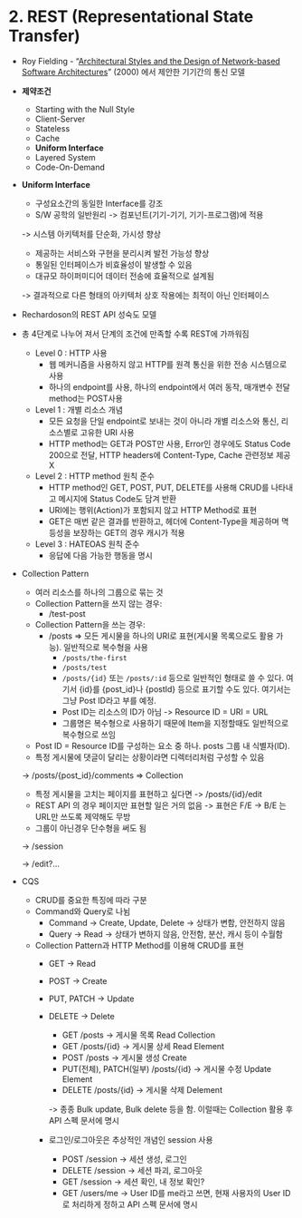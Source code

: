 # 2. REST (Representational State Transfer)



* Roy Fielding - “[Architectural Styles and the Design of Network-based Software Architectures](https://www.ics.uci.edu/\~fielding/pubs/dissertation/top.htm)” (2000) 에서 제안한 기기간의 통신 모델



* **제약조건**
  * Starting with the Null Style
  * Client-Server
  * Stateless
  * Cache
  * **Uniform Interface**
  * Layered System
  * Code-On-Demand



*   **Uniform Interface**

    * 구성요소간의 동일한 Interface를 강조
    * S/W 공학의 일반원리 -> 컴포넌트(기기-기기, 기기-프로그램)에 적용

    \->  시스템 아키텍처를 단순화, 가시성 향상

    * 제공하는 서비스와 구현을 분리시켜 발전 가능성 향상
    * 통일된 인터페이스가 비효율성이 발생할 수 있음
    * 대규모 하이퍼미디어 데이터 전송에 효율적으로 설계됨

    \-> 결과적으로 다른 형태의 아키텍처 상호 작용에는 최적이 아닌 인터페이스



* Rechardoson의 REST API 성숙도 모델
* 총 4단계로 나누어 져서 단계의 조건에 만족할 수록 REST에 가까워짐
  * Level 0 : HTTP 사용
    * 웹 메커니즘을 사용하지 않고 HTTP를 원격 통신을 위한 전송 시스템으로 사용
    * 하나의 endpoint를 사용, 하나의 endpoint에서 여러 동작, 매개변수 전달 method는 POST사용
  * Level 1 : 개별 리소스 개념
    * 모든 요청을 단일 endpoint로 보내는 것이 아니라 개별 리소스와 통신, 리소스별로 고유한 URI 사용
    * HTTP method는 GET과 POST만 사용,  Error인 경우에도 Status Code 200으로 전달, HTTP headers에 Content-Type, Cache 관련정보 제공 X
  * Level 2 : HTTP method 원칙 준수
    * HTTP method인 GET, POST, PUT, DELETE를 사용해 CRUD를 나타내고 메시지에 Status Code도 담겨 반환
    * URI에는 행위(Action)가 포함되지 않고 HTTP Method로 표현
    * GET은 매번 같은 결과를 반환하고, 헤더에 Content-Type을 제공하며 멱등성을 보장하는 GET의 경우 캐시가 적용
  * Level 3 : HATEOAS 원칙 준수
    * 응답에 다음 가능한 행동을 명시



*   Collection Pattern

    * 여러 리소스를 하나의 그룹으로 묶는 것
    * Collection Pattern을 쓰지 않는 경우:
      * /test-post
    * Collection Pattern을 쓰는 경우:
      * /posts ⇒ 모든 게시물을 하나의 URI로 표현(게시물 목록으로도 활용 가능). 일반적으로 복수형을 사용
        * `/posts/the-first`
        * `/posts/test`
        * `/posts/{id}` 또는 `/posts/:id` 등으로 일반적인 형태로 쓸 수 있다. 여기서 {id}를 {post\_id}나 {postId} 등으로 표기할 수도 있다. 여기서는 그냥 Post ID라고 부를 예정.
        * Post ID는 리소스의 ID가 아님 -> Resource ID = URI = URL
        * 그룹명은 복수형으로 사용하기 때문에 Item을 지정할때도 일반적으로 복수형으로 쓰임
    * Post ID = Resource ID를 구성하는 요소 중 하나. posts 그룹 내 식별자(ID).
    * 특정 게시물에 댓글이 달리는 상황이라면 디렉터리처럼 구성할 수 있음

    \-> /posts/{post\_id}/comments => Collection

    * 특정 게시물을 고치는 페이지를 표현하고 싶다면 -> /posts/{id}/edit
    * REST API 의 경우 페이지만 표현할 일은 거의 없음 -> 표현은 F/E -> B/E 는 URL만 쓰도록 제약해도 무방
    * 그룹이 아닌경우 단수형을 써도 됨

    \-> /session

    \-> /edit?...



* CQS
  * CRUD를 중요한 특징에 따라 구분
  * Command와 Query로 나뉨
    * Command -> Create, Update, Delete -> 상태가 변함, 안전하지 않음
    * Query -> Read -> 상태가 변하지 않음, 안전함, 분산, 캐시 등이 수월함
  * Collection Pattern과 HTTP Method를 이용해 CRUD를 표현
    * GET -> Read
    * POST -> Create
    * PUT, PATCH -> Update
    *   DELETE -> Delete

        * GET /posts -> 게시물 목록 Read Collection
        * GET /posts/{id} -> 게시물 상세 Read Element
        * POST /posts -> 게시물 생성 Create
        * PUT(전체), PATCH(일부) /posts/{id} -> 게시물 수정 Update Element
        * DELETE /posts/{id} -> 게시물 삭제 Delement

        \-> 종종 Bulk update, Bulk delete 등을 함. 이럴때는 Collection 활용 후 API 스펙 문서에 명시
    * 로그인/로그아웃은 추상적인 개념인 session 사용
      * POST /session -> 세션 생성, 로그인
      * DELETE /session -> 세션 파괴, 로그아웃
      * GET /session -> 세션 확인, 내 정보 확인?
      * GET /users/me -> User ID를 me라고 쓰면, 현재 사용자의 User ID로 처리하게 정하고 API 스펙 문서에 명시

